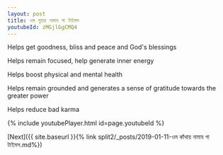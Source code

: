 ```yaml
---
layout: post
title: ওম গুহায় নামায গা টাইমস
youtubeId: zMGjlGgCMQ4
---
```

 
 
Helps get goodness, bliss and peace and God's blessings
 
Helps remain focused, help generate inner energy 
 
Helps boost physical and mental health 
 
Helps remain grounded and generates a sense of gratitude towards the greater power 
 
Helps reduce bad karma
 
 
 
 


{% include youtubePlayer.html id=page.youtubeId %}
 
[Next]({{ site.baseurl }}{% link  split2/_posts/2019-01-11-ওম কাঁথায় নামায গা টাইমস.md%})
 
